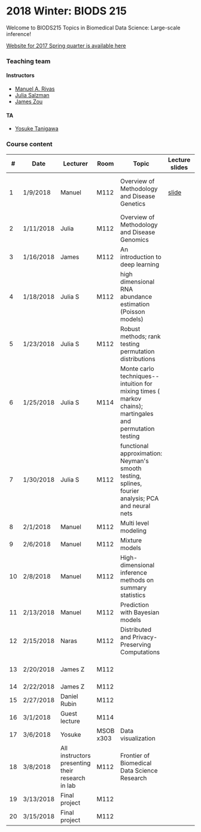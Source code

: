 # 2018 Winter: BIODS 215

Welcome to BIODS215 Topics in Biomedical Data Science: Large-scale inference!

[Website for 2017 Spring quarter is available here](2017.md)

### Teaching team

#### Instructors

- [Manuel A. Rivas](<mailto:mrivas@stanford.edu>)
- [Julia Salzman](<mailto:horence@stanford.edu>)
- [James Zou](<mailto:jamesz@stanford.edu>)

#### TA

- [Yosuke Tanigawa](<mailto:ytanigaw@stanford.edu>)

### Course content

| #  | Date      | Lecturer                                    | Room      | Topic                                                                                                | Lecture slides                                                                                                                          | Readings                                                                                                                                     | Assignments                 |
|----|-----------|--------------------------------------------------|-----------|-----------------------------------------------------------------------------------------------------------|-----------------------------------------------------------------------------------------------------------------------------------------|----------------------------------------------------------------------------------------------------------------------------------------------|-----------------------------|
| 1  | 1/9/2018  | Manuel                                           | M112      | Overview of Methodology and Disease Genetics                                                              | [slide](https://github.com/biods215/biods215.github.io/blob/master/lecture_material/Introduction/2018/Rivas_BIODS215_2018_Lecture1.pdf) | [D. Donoho. 50 years of Data Science](https://github.com/biods215/biods215.github.io/blob/master/readings/50YearsDataScience_Donoho2015.pdf) |                             |
| 2  | 1/11/2018 | Julia                                            | M112      | Overview of Methodology and Disease Genomics                                                              |                                                                                                                                         | [Xiong et. al., 2015](https://github.com/biods215/biods215.github.io/blob/master/readings/Xiong_et_al2015.pdf)                               |                             |
| 3  | 1/16/2018 | James                                            | M112      | An introduction to deep learning                                                                          |                                                                                                                                         |                                                                                                                                              |                             |
| 4  | 1/18/2018 | Julia S                                          | M112      | high dimensional RNA abundance estimation (Poisson models)                                                |                                                                                                                                         |                                                                                                                                              | PSet 1 out                  |
| 5  | 1/23/2018 | Julia S                                          | M112      | Robust methods; rank testing permutation distributions                                                    |                                                                                                                                         |                                                                                                                                              |                             |
| 6  | 1/25/2018 | Julia S                                          | M114      | Monte carlo techniques-- intuition for mixing times ( markov chains); martingales and permutation testing |                                                                                                                                         |                                                                                                                                              | Class project proposal due  |
| 7  | 1/30/2018 | Julia S                                          | M112      | functional approximation: Neyman's smooth testing, splines, fourier analysis; PCA and neural nets         |                                                                                                                                         |                                                                                                                                              | PSet 1 due                  |
| 8  | 2/1/2018  | Manuel                                           | M112      | Multi level modeling                                                                                      |                                                                                                                                         |                                                                                                                                              |                             |
| 9  | 2/6/2018  | Manuel                                           | M112      | Mixture models                                                                                            |                                                                                                                                         |                                                                                                                                              | PSet 2 out                  |
| 10 | 2/8/2018  | Manuel                                           | M112      | High-dimensional inference methods on summary statistics                                                  |                                                                                                                                         |                                                                                                                                              |                             |
| 11 | 2/13/2018 | Manuel                                           | M112      | Prediction with Bayesian models                                                                           |                                                                                                                                         |                                                                                                                                              |                             |
| 12 | 2/15/2018 | Naras                                            | M112      | Distributed and Privacy-Preserving Computations                                                           |                                                                                                                                         |                                                                                                                                              |                             |
| 13 | 2/20/2018 | James Z                                          | M112      |                                                                                                           |                                                                                                                                         |                                                                                                                                              | Class project milestone due |
| 14 | 2/22/2018 | James Z                                          | M112      |                                                                                                           |                                                                                                                                         |                                                                                                                                              | PSet 2 due                  |
| 15 | 2/27/2018 | Daniel Rubin                                     | M112      |                                                                                                           |                                                                                                                                         |                                                                                                                                              |                             |
| 16 | 3/1/2018  | Guest lecture                                    | M114      |                                                                                                           |                                                                                                                                         |                                                                                                                                              |                             |
| 17 | 3/6/2018  | Yosuke                                           | MSOB x303 | Data visualization                                                                                        |                                                                                                                                         |                                                                                                                                              |                             |
| 18 | 3/8/2018  | All instructors presenting their research in lab | M112      | Frontier of Biomedical Data Science Research                                                              |                                                                                                                                         |                                                                                                                                              |                             |
| 19 | 3/13/2018 | Final project                                    | M112      |                                                                                                           |                                                                                                                                         |                                                                                                                                              |                             |
| 20 | 3/15/2018 | Final project                                    | M112      |                                                                                                           |                                                                                                                                         |                                                                                                                                              | Final project write up due  |